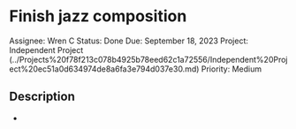 # Finish jazz composition

Assignee: Wren C
Status: Done
Due: September 18, 2023
Project: Independent Project (../Projects%20f78f213c078b4925b78eed62c1a72556/Independent%20Project%20ec51a0d634974de8a6fa3e794d037e30.md)
Priority: Medium

## Description

-
